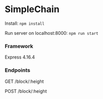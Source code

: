 # SimpleChain

Install:
`npm install`

Run server on localhost:8000:
`npm run start`

### Framework

Express 4.16.4

### Endpoints

GET /block/:height

POST /block/:height

